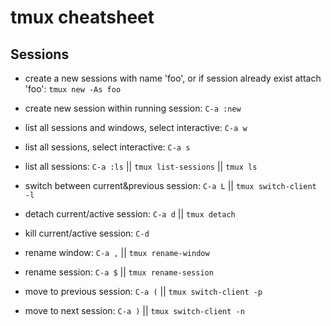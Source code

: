 # tmux cheatsheet

## Sessions

* create a new sessions with name 'foo', or if session already exist attach 'foo': `tmux new -As foo`
* create new session within running session: `C-a :new`

* list all sessions and windows, select interactive: `C-a w`
* list all sessions, select interactive: `C-a s`
* list all sessions: `C-a :ls` || `tmux list-sessions` || `tmux ls`
* switch between current&previous session: `C-a L` || `tmux switch-client -l`
* detach current/active session: `C-a d` || `tmux detach`
* kill current/active session: `C-d`
* rename window: `C-a ,` || `tmux rename-window`
* rename session: `C-a $` || `tmux rename-session`
* move to previous session: `C-a (` || `tmux switch-client -p`
* move to next session: `C-a )` || `tmux switch-client -n`

